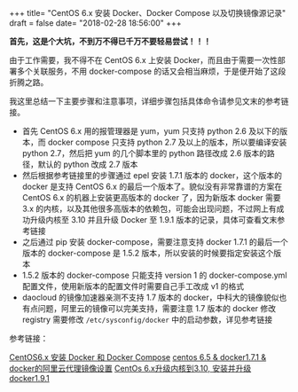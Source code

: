+++
title= "CentOS 6.x 安装 Docker、Docker Compose 以及切换镜像源记录"
draft = false
date= "2018-02-28 18:56:00"
+++

**首先，这是个大坑，不到万不得已千万不要轻易尝试！！！**

由于工作需要，我不得不在 CentOS 6.x 上安装 Docker，而且由于需要一次性部署多个关联服务，不用 docker-compose 的话又会相当麻烦，于是便开始了这段折腾之路。

我这里总结一下主要步骤和注意事项，详细步骤包括具体命令请参见文末的参考链接。

- 首先 CentOS 6.x 用的报管理器是 yum，yum 只支持 python 2.6 及以下的版本，而 docker compose 只支持 python 2.7 及以上的版本，所以要编译安装 python 2.7，然后把 yum 的几个脚本里的 python 路径改成 2.6 版本的路径，默认的 python 改成 2.7 版本
- 然后根据参考链接里的步骤通过 epel 安装 1.7.1 版本的 docker，这个版本的 docker 是支持 CentOS 6.x 的最后一个版本了。貌似没有非常靠谱的方案在 CentOS 6.x 的机器上安装更高版本的 docker 了，因为新版本 docker 需要 3.x 的内核，以及其他很多高版本的依赖包，可能会出现问题，不过网上有成功升级内核至 3.10 并且升级 Docker 至 1.9.1 版本的记录，具体可查看文末参考链接
- 之后通过 pip 安装 docker-compose，需要注意支持 docker 1.7.1 的最后一个版本的 docker-compose 是 1.5.2 版本，所以安装的时候要指定安装这个版本
- 1.5.2 版本的 docker-compose 只能支持 version 1 的 docker-compose.yml 配置文件，使用新版本的配置文件时需要自己手工改成 v1 的格式
- daocloud 的镜像加速器亲测不支持 1.7 版本的 docker，中科大的镜像貌似也有点问题，阿里云的镜像可以完美支持，需要注意 1.7 版本的 docker 修改 registry 需要修改 `/etc/sysconfig/docker` 中的启动参数，详见参考链接

参考链接：

[CentOS6.x 安装 Docker 和 Docker Compose](http://blog.csdn.net/kinginblue/article/details/73527832)
[centos 6.5 & docker1.7.1 & docker的阿里云代理镜像设置](http://blog.csdn.net/MR_REN019235/article/details/78416802)
[CentOs 6.x升级内核到3.10, 安装并升级docker1.9.1](http://blog.csdn.net/renhanchi/article/details/76050421)